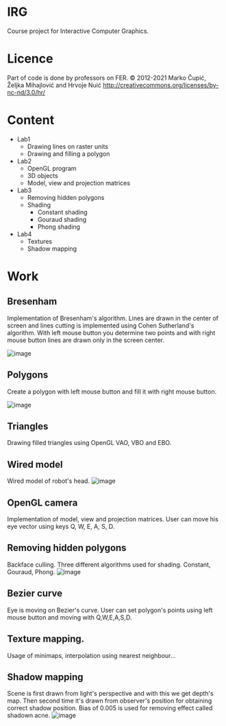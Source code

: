 # IRG
Course project for Interactive Computer Graphics.

# Licence

Part of code is done by professors on FER. 
© 2012-2021 Marko Čupić, Željka Mihajlović and Hrvoje Nuić
http://creativecommons.org/licenses/by-nc-nd/3.0/hr/

# Content

* Lab1
  * Drawing lines on raster units
  * Drawing and filling a polygon
* Lab2
  * OpenGL program
  * 3D objects
  * Model, view and projection matrices  
* Lab3
  * Removing hidden polygons
  * Shading
    * Constant shading
    * Gouraud shading
    * Phong shading
* Lab4
  * Textures
  * Shadow mapping
 
# Work

## Bresenham

Implementation of Bresenham's algorithm. Lines are drawn in the center of screen and lines cutting is implemented using Cohen Sutherland's algorithm. With left mouse button you determine two points and with right mouse button lines are drawn only in the screen center.

![image](https://github.com/as51340/IRG/blob/master/images/Bresenham.png?raw=true)

## Polygons

Create a polygon with left mouse button and fill it with right mouse button.

![image](https://github.com/as51340/IRG/blob/master/images/Polygon.png)

## Triangles

Drawing filled triangles using OpenGL VAO, VBO and EBO.

## Wired model

Wired model of robot's head.
![image](https://github.com/as51340/IRG/blob/master/images/Wired.png)

## OpenGL camera

Implementation of model, view and projection matrices. User can move his eye vector using keys Q, W, E, A, S, D.

## Removing hidden polygons 

Backface culling. Three different algorithms used for shading. Constant, Gouraud, Phong. 
![image](https://github.com/as51340/IRG/blob/master/images/RemovingBackPolygons.png)

## Bezier curve

Eye is moving on Bezier's curve. User can set polygon's points using left mouse button and moving with Q,W,E,A,S,D. 
## Texture mapping.

Usage of minimaps, interpolation using nearest neighbour...

## Shadow mapping

Scene is first drawn from light's perspective and with this we get depth's map. Then second time it's drawn from observer's position for obtaining correct shadow position. Bias of 0.005 is used for removing effect called shadown acne. 
![image](https://github.com/as51340/IRG/blob/master/images/shadow.gif)


























